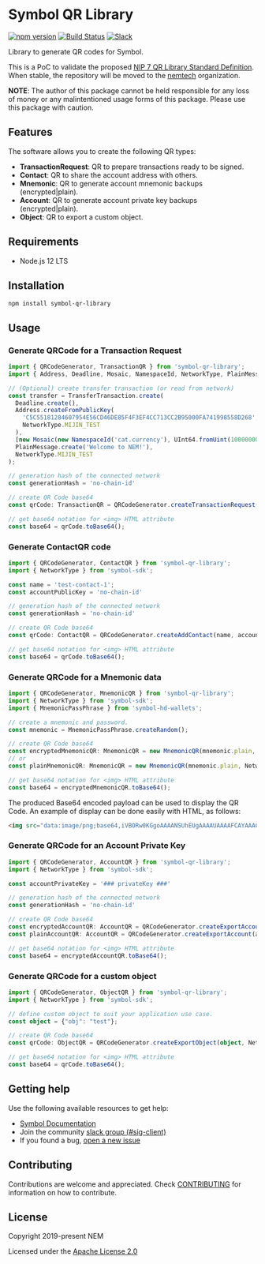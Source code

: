 # Symbol QR Library

[![npm version](https://badge.fury.io/js/symbol-qr-library.svg)](https://badge.fury.io/js/symbol-qr-library)
[![Build Status](https://travis-ci.com/nemtech/symbol-qr-library.svg?branch=main)](https://travis-ci.com/nemtech/symbol-qr-library)
[![Slack](https://img.shields.io/badge/chat-on%20slack-green.svg)](https://nem2.slack.com/messages/CB0UU89GS//)

Library to generate QR codes for Symbol.

This is a PoC to validate the proposed [NIP 7 QR Library Standard Definition](https://github.com/nemtech/NIP/issues/3). When stable, the repository will be moved to the [nemtech](https://github.com/nemtech) organization.

**NOTE**: The author of this package cannot be held responsible for any loss of money or any malintentioned usage forms of this package. Please use this package with caution.

## Features

The software allows you to create the following QR types:

* **TransactionRequest**: QR to prepare transactions ready to be signed.
* **Contact**: QR to share the account address with others.
* **Mnemonic**: QR to generate account mnemonic backups (encrypted|plain).
* **Account**: QR to generate account private key backups (encrypted|plain).
* **Object**: QR to export  a custom object.

## Requirements

- Node.js 12 LTS

## Installation

`npm install symbol-qr-library`


## Usage

### Generate QRCode for a Transaction Request

```typescript
import { QRCodeGenerator, TransactionQR } from 'symbol-qr-library';
import { Address, Deadline, Mosaic, NamespaceId, NetworkType, PlainMessage, TransferTransaction, UInt64 } from "symbol-sdk";

// (Optional) create transfer transaction (or read from network)
const transfer = TransferTransaction.create(
  Deadline.create(),
  Address.createFromPublicKey(
    'C5C55181284607954E56CD46DE85F4F3EF4CC713CC2B95000FA741998558D268',
    NetworkType.MIJIN_TEST
  ),
  [new Mosaic(new NamespaceId('cat.currency'), UInt64.fromUint(10000000))],
  PlainMessage.create('Welcome to NEM!'),
  NetworkType.MIJIN_TEST
);

// generation hash of the connected network
const generationHash = 'no-chain-id'

// create QR Code base64
const qrCode: TransactionQR = QRCodeGenerator.createTransactionRequest(transfer, NetworkType.MIJIN_TEST, generationHash);

// get base64 notation for <img> HTML attribute
const base64 = qrCode.toBase64();
```

### Generate ContactQR code

```typescript
import { QRCodeGenerator, ContactQR } from 'symbol-qr-library';
import { NetworkType } from 'symbol-sdk';

const name = 'test-contact-1';
const accountPublicKey = 'no-chain-id'

// generation hash of the connected network
const generationHash = 'no-chain-id'

// create QR Code base64
const qrCode: ContactQR = QRCodeGenerator.createAddContact(name, accountPublicKey, NetworkType.MIJIN_TEST, generationHash);

// get base64 notation for <img> HTML attribute
const base64 = qrCode.toBase64();

```

### Generate QRCode for a Mnemonic data

```typescript
import { QRCodeGenerator, MnemonicQR } from 'symbol-qr-library';
import { NetworkType } from 'symbol-sdk';
import { MnemonicPassPhrase } from 'symbol-hd-wallets';

// create a mnemonic and password.
const mnemonic = MnemonicPassPhrase.createRandom();

// create QR Code base64
const encryptedMnemonicQR: MnemonicQR = new MnemonicQR(mnemonic.plain, NetworkType.MIJIN_TEST, 'no-chain-id', 'password');
// or
const plainMnemonicQR: MnemonicQR = new MnemonicQR(mnemonic.plain, NetworkType.MIJIN_TEST, 'no-chain-id'); // no password

// get base64 notation for <img> HTML attribute
const base64 = encryptedMnemonicQR.toBase64();

```

The produced Base64 encoded payload can be used to display the QR Code. An example of display can be done easily with HTML, as follows:

```html
<img src="data:image/png;base64,iVBORw0KGgoAAAANSUhEUgAAAAUAAAAFCAYAAACNbyblAAAAHElEQVQI12P4//8/w38GIAXDIBKE0DHxgljNBAAO9TXL0Y4OHwAAAABJRU5ErkJggg==" alt="Transfer Transaction QR code" />
```

### Generate QRCode for an Account Private Key

```typescript
import { QRCodeGenerator, AccountQR } from 'symbol-qr-library';
import { NetworkType } from 'symbol-sdk';

const accountPrivateKey = '### privateKey ###'

// generation hash of the connected network
const generationHash = 'no-chain-id'

// create QR Code base64
const encryptedAccountQR: AccountQR = QRCodeGenerator.createExportAccount(accountPrivateKey, NetworkType.MIJIN_TEST, generationHash, 'password')
const plainAccountQR: AccountQR = QRCodeGenerator.createExportAccount(accountPrivateKey, NetworkType.MIJIN_TEST, generationHash) // no password

// get base64 notation for <img> HTML attribute
const base64 = encryptedAccountQR.toBase64();
```


### Generate QRCode for a custom object

```typescript
import { QRCodeGenerator, ObjectQR } from 'symbol-qr-library';
import { NetworkType } from 'symbol-sdk';

// define custom object to suit your application use case.
const object = {"obj": "test"};

// create QR Code base64
const qrCode: ObjectQR = QRCodeGenerator.createExportObject(object, NetworkType.MIJIN_TEST, 'no-chain-id');

// get base64 notation for <img> HTML attribute
const base64 = qrCode.toBase64();
```

## Getting help

Use the following available resources to get help:

- [Symbol Documentation][docs]
- Join the community [slack group (#sig-client)][slack] 
- If you found a bug, [open a new issue][issues]

## Contributing

Contributions are welcome and appreciated. 
Check [CONTRIBUTING](CONTRIBUTING.md) for information on how to contribute.

## License

Copyright 2019-present NEM

Licensed under the [Apache License 2.0](LICENSE)

[self]: https://github.com/nemtech/symbol-qr-library
[docs]: https://nemtech.github.io
[issues]: https://github.com/nemtech/symbol-qr-library/issues
[slack]: https://join.slack.com/t/nem2/shared_invite/enQtMzY4MDc2NTg0ODgyLWZmZWRiMjViYTVhZjEzOTA0MzUyMTA1NTA5OWQ0MWUzNTA4NjM5OTJhOGViOTBhNjkxYWVhMWRiZDRkOTE0YmU
